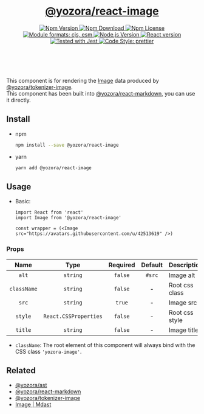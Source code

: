 <header>
  <h1 align="center">
    <a href="https://github.com/yozorajs/yozora-react/tree/main/packages/image#readme">@yozora/react-image</a>
  </h1>
  <div align="center">
    <a href="https://www.npmjs.com/package/@yozora/react-image">
      <img
        alt="Npm Version"
        src="https://img.shields.io/npm/v/@yozora/react-image.svg"
      />
    </a>
    <a href="https://www.npmjs.com/package/@yozora/react-image">
      <img
        alt="Npm Download"
        src="https://img.shields.io/npm/dm/@yozora/react-image.svg"
      />
    </a>
    <a href="https://www.npmjs.com/package/@yozora/react-image">
      <img
        alt="Npm License"
        src="https://img.shields.io/npm/l/@yozora/react-image.svg"
      />
    </a>
    <a href="#install">
      <img
        alt="Module formats: cjs, esm"
        src="https://img.shields.io/badge/module_formats-cjs%2C%20esm-green.svg"
      />
    </a>
    <a href="https://github.com/nodejs/node">
      <img
        alt="Node.js Version"
        src="https://img.shields.io/node/v/@yozora/react-image"
      />
    </a>
    <a href="https://github.com/facebook/react">
      <img
        alt="React version"
        src="https://img.shields.io/npm/dependency-version/@yozora/react-image/peer/react"
      />
    </a>
    <a href="https://github.com/facebook/jest">
      <img
        alt="Tested with Jest"
        src="https://img.shields.io/badge/tested_with-jest-9c465e.svg"
      />
    </a>
    <a href="https://github.com/prettier/prettier">
      <img
        alt="Code Style: prettier"
        src="https://img.shields.io/badge/code_style-prettier-ff69b4.svg?style=flat-square"
      />
    </a>
  </div>
</header>
<br/>

This component is for rendering the [Image][@yozora/ast] data produced by
[@yozora/tokenizer-image][].\
This component has been built into [@yozora/react-markdown][], you can use it directly.


## Install

* npm

  ```bash
  npm install --save @yozora/react-image
  ```

* yarn

  ```bash
  yarn add @yozora/react-image
  ```


## Usage

* Basic:

  ```tsx
  import React from 'react'
  import Image from '@yozora/react-image'

  const wrapper = (<Image src="https://avatars.githubusercontent.com/u/42513619" />)
  ```

### Props

Name        | Type                  | Required  | Default | Description
:----------:|:---------------------:|:---------:|:-------:|:-------------
`alt`       | `string`              | `false`   | `#src`  | Image alt
`className` | `string`              | `false`   | -       | Root css class
`src`       | `string`              | `true`    | -       | Image src
`style`     | `React.CSSProperties` | `false`   | -       | Root css style
`title`     | `string`              | `false`   | -       | Image title

* `className`: The root element of this component will always bind with the
  CSS class `'yozora-image'`.


## Related

* [@yozora/ast][]
* [@yozora/react-markdown][]
* [@yozora/tokenizer-image][]
* [Image | Mdast][mdast]


[@yozora/ast]: https://www.npmjs.com/package/@yozora/ast#image
[@yozora/react-markdown]: https://www.npmjs.com/package/@yozora/react-markdown
[@yozora/tokenizer-image]: https://www.npmjs.com/package/@yozora/tokenizer-image
[mdast]: https://github.com/syntax-tree/mdast#image
